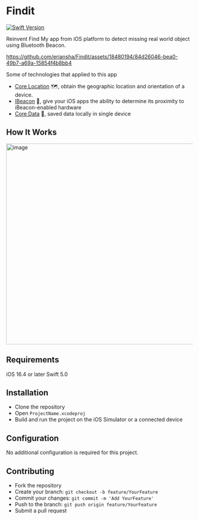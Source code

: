 # Findit
[![Swift Version](https://img.shields.io/badge/Swift-5.0-orange.svg)](https://swift.org)

Reinvent Find My app from iOS platform to detect missing real world object using Bluetooth Beacon.

https://github.com/eriansha/Findit/assets/18480194/84d26046-bea0-49b7-a69a-15854f4b8bb4

Some of technologies that applied to this app
- [Core Location](https://developer.apple.com/documentation/corelocation) 🗺️, obtain the geographic location and orientation of a device.
- [IBeacon](https://developer.apple.com/ibeacon/) 📡, give your iOS apps the ability to determine its proximity to iBeacon-enabled hardware
- [Core Data](https://developer.apple.com/documentation/coredata) 💾, saved data locally in single device

## How It Works

<img width="542" alt="image" src="https://github.com/eriansha/Findit/assets/18480194/a7ab6082-383d-49f8-8d64-0d52796daee0">

## Requirements
iOS 16.4 or later
Swift 5.0

## Installation
- Clone the repository
- Open `ProjectName.xcodeproj`
- Build and run the project on the iOS Simulator or a connected device

## Configuration
No additional configuration is required for this project.

## Contributing
- Fork the repository
- Create your branch: `git checkout -b feature/YourFeature`
- Commit your changes: `git commit -m 'Add YourFeature'`
- Push to the branch: `git push origin feature/YourFeature`
- Submit a pull request
